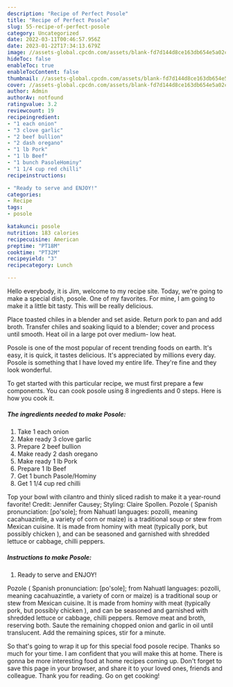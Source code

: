 ```yaml
---
description: "Recipe of Perfect Posole"
title: "Recipe of Perfect Posole"
slug: 55-recipe-of-perfect-posole
category: Uncategorized
date: 2022-03-11T00:46:57.956Z
date: 2023-01-22T17:34:13.679Z
image: //assets-global.cpcdn.com/assets/blank-fd7d144d8ce163db654e5a02c40b08a2775adb7897d16e4062681dc7e1b2800f.png
hideToc: false
enableToc: true
enableTocContent: false
thumbnail: //assets-global.cpcdn.com/assets/blank-fd7d144d8ce163db654e5a02c40b08a2775adb7897d16e4062681dc7e1b2800f.png
cover: //assets-global.cpcdn.com/assets/blank-fd7d144d8ce163db654e5a02c40b08a2775adb7897d16e4062681dc7e1b2800f.png
author: Admin
authorAv: notfound
ratingvalue: 3.2
reviewcount: 19
recipeingredient:
- "1 each onion"
- "3 clove garlic"
- "2 beef bullion"
- "2 dash oregano"
- "1 lb Pork"
- "1 lb Beef"
- "1 bunch PasoleHominy"
- "1 1/4 cup red chilli"
recipeinstructions:

- "Ready to serve and ENJOY!"
categories:
- Recipe
tags:
- posole

katakunci: posole 
nutrition: 183 calories
recipecuisine: American
preptime: "PT18M"
cooktime: "PT32M"
recipeyield: "3"
recipecategory: Lunch

---
```



Hello everybody, it is Jim, welcome to my recipe site. Today, we're going to make a special dish, posole. One of my favorites. For mine, I am going to make it a little bit tasty. This will be really delicious.

Place toasted chiles in a blender and set aside. Return pork to pan and add broth. Transfer chiles and soaking liquid to a blender; cover and process until smooth. Heat oil in a large pot over medium- low heat.

Posole is one of the most popular of recent trending foods on earth. It's easy, it is quick, it tastes delicious. It's appreciated by millions every day. Posole is something that I have loved my entire life. They're fine and they look wonderful.


To get started with this particular recipe, we must first prepare a few components. You can cook posole using 8 ingredients and 0 steps. Here is how you cook it.

<!--inarticleads1-->

##### The ingredients needed to make Posole:

1. Take 1 each onion
1. Make ready 3 clove garlic
1. Prepare 2 beef bullion
1. Make ready 2 dash oregano
1. Make ready 1 lb Pork
1. Prepare 1 lb Beef
1. Get 1 bunch Pasole/Hominy
1. Get 1 1/4 cup red chilli


Top your bowl with cilantro and thinly sliced radish to make it a year-round favorite! Credit: Jennifer Causey; Styling: Claire Spollen. Pozole ( Spanish pronunciation: [po&#39;sole]; from Nahuatl languages: pozolli, meaning cacahuazintle, a variety of corn or maize) is a traditional soup or stew from Mexican cuisine. It is made from hominy with meat (typically pork, but possibly chicken ), and can be seasoned and garnished with shredded lettuce or cabbage, chilli peppers. 

<!--inarticleads2-->

##### Instructions to make Posole:


1. Ready to serve and ENJOY!

Pozole ( Spanish pronunciation: [po&#39;sole]; from Nahuatl languages: pozolli, meaning cacahuazintle, a variety of corn or maize) is a traditional soup or stew from Mexican cuisine. It is made from hominy with meat (typically pork, but possibly chicken ), and can be seasoned and garnished with shredded lettuce or cabbage, chilli peppers. Remove meat and broth, reserving both. Saute the remaining chopped onion and garlic in oil until translucent. Add the remaining spices, stir for a minute. 

So that's going to wrap it up for this special food posole recipe. Thanks so much for your time. I am confident that you will make this at home. There is gonna be more interesting food at home recipes coming up. Don't forget to save this page in your browser, and share it to your loved ones, friends and colleague. Thank you for reading. Go on get cooking!
